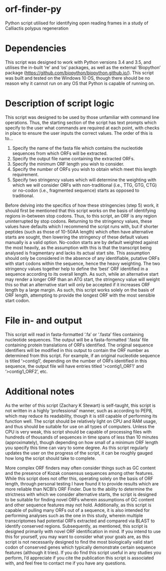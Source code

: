 # orf-finder-py
Python script utilised for identifying open reading frames in a study of Calliactis polypus regeneration

# Dependencies
This script was designed to work with Python versions 3.4 and 3.5, and utilises the in-built ‘re’ and ‘os’ packages, as well as the external ‘Biopython’ package (https://github.com/biopython/biopython.github.io/). This script was built and tested on the Windows 10 OS, though there should be no reason why it cannot run on any OS that Python is capable of running on.

# Description of script logic
This script was designed to be used by those unfamiliar with command line operations. Thus, the starting section of the script has text prompts which specify to the user what commands are required at each point, with checks in place to ensure the user inputs the correct values. The order of this is to...

1. Specify the name of the fasta file which contains the nucleotide sequences from which ORFs will be extracted.
2. Specify the output file name containing the extracted ORFs.
3. Specify the minimum ORF length you wish to consider. 
4. Specify the number of ORFs you wish to obtain which meet this length requirement.
5. Specify two stringency values which will determine the weighting with which we will consider ORFs with non-traditional (i.e., TTG, GTG, CTG) or no-codon (i.e., fragmented sequence) starts as opposed to traditional. 

Before delving into the specifics of how these stringencies (step 5) work, it should first be mentioned that this script works on the basis of identifying regions in-between stop codons. Thus, to this script, an ORF is any region uninterrupted by stop codons. Returning to the stringency values, these values have defaults which I recommend the script runs with, but if shorter peptides (such as those of 10-50AA length) which often have alternative starts are sought, then lowering the stringency of these default values manually is a valid option. No-codon starts are by default weighted against the most heavily, as the assumption with this is that the transcript being analysed is fragmentary and lacks its actual start site. This assumption should only be considered in the absence of any identifiable, putative ORFs with start codons within the sequence, hence the heavy weighting. The two stringency values together help to define the ‘best’ ORF identified in a sequence according to its overall length. As such, while an alternative start may render a longer ORF than an ATG start, the stringency value will weight this so that an alternative start will only be accepted if it increases ORF length by a large margin. As such, this script works solely on the basis of ORF length, attempting to provide the longest ORF with the most sensible start codon.

# File in- and output
This script will read in fasta-formatted ‘.fa’ or ‘.fasta’ files containing nucleotide sequences. The output will be a fasta-formatted ‘.fasta’ file containing protein translations of ORFs identified. The original sequence identifiers will be modified in this output to contain the ORF number as determined from this script. For example, if an original nucleotide sequence is titled ‘>contig1’, depending on the number of ORFs identified in this sequence, the output file will have entries titled ‘>contig1_ORF1’ and ‘>contig1_ORF2’, etc.

# Additional notes
As the writer of this script (Zachary K Stewart) is self-taught, this script is not written in a highly ‘professional’ manner, such as according to PEP8, which may reduce its readability, though it is still capable of performing its function well. The script should be relatively light on CPU and RAM usage, and thus should be suitable for use on all types of computers. Unless the CPU is very weak, this script should be capable of processing files with hundreds of thousands of sequences in time spans of less than 10 minutes (approximately), though depending on how small of a minimum ORF length you specify this time can vary to some degree. As this script regularly updates the user on the progress of the script, it can be roughly gauged how long the script should take to complete.

More complex ORF finders may often consider things such as GC content and the presence of Kozak consensus sequences among other features. While this script does not offer this, operating solely on the basis of ORF length, through personal testing I have found it to provide results which are more reliable than NCBI’s ORF Finder. Due to the ability to determine the strictness with which we consider alternative starts, the script is designed to be suitable for finding novel ORFs wherein assumptions of GC content and other sequence features may not hold. Additionally, as this script is capable of pulling many ORFs out of a sequence, it is also intended for performing analyses such as the one in this study, wherein multiple transcriptomes had potential ORFs extracted and compared via BLAST to identify conserved regions. Subsequently, as mentioned, this script is designed primarily with novel ORF identification in mind. If you intend to use this for yourself, you may want to consider what your goals are, as this script is not necessarily designed to find the most biologically valid start codon of conserved genes which typically demonstrate certain sequence features (although it tries). If you do find this script useful in any studies you perform, I’d appreciate if you cite the publication this script is associated with, and feel free to contact me if you have any questions.
